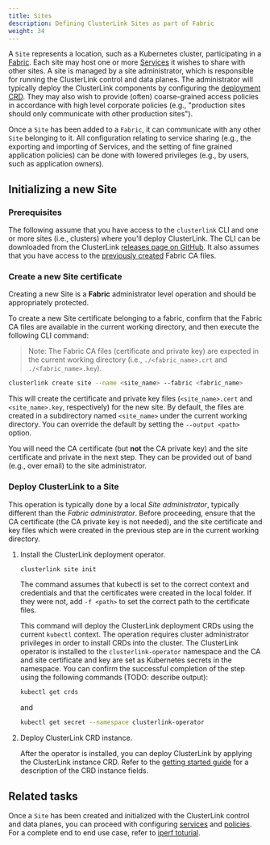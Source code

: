 ```yaml
---
title: Sites
description: Defining ClusterLink Sites as part of Fabric
weight: 34
---
```


A `Site` represents a location, such as a Kubernetes cluster, participating in a
 [Fabric](/docs/concepts/fabric/). Each site may host one or more [Services](/docs/concepts/services/)
 it wishes to share with other sites. A site is managed by a site administrator,
 which is responsible for running the ClusterLink control and data planes. The
 administrator will typically deploy the ClusterLink components by configuring
 the [deployment CRD](/docs/getting-started/#setup). They may also wish to provide
 (often) coarse-grained access policies in accordance with high level corporate
 policies (e.g., "production sites should only communicate with other production sites").

Once a `Site` has been added to a `Fabric`, it can communicate with any other `Site`
 belonging to it. All configuration relating to service sharing (e.g., the exporting
 and importing of Services, and the setting of fine grained application policies) can be
 done with lowered privileges (e.g., by users, such as application owners).

## Initializing a new Site

### Prerequisites

The following assume that you have access to the `clusterlink` CLI and one or more
 sites (i.e., clusters) where you'll deploy ClusterLink. The CLI can be downloaded
 from the ClusterLink [releases page on GitHub](https://github.com/clusterlink-net/clusterlink/releases/latest).
 It also assumes that you have access to the [previously created](/docs/concepts/fabric/#create-a-new-fabric-ca)
 Fabric CA files.

### Create a new Site certificate

Creating a new Site is a **Fabric** administrator level operation and should be appropriately protected.

To create a new Site certificate belonging to a fabric, confirm that the Fabric CA files
 are available in the current working directory, and then execute the following CLI command:

> Note: The Fabric CA files (certificate and private key) are expected in the current
> working directory (i.e., `./<fabric_name>.crt` and `./<fabric_name>.key`).

```sh
clusterlink create site --name <site_name> --fabric <fabric_name>
```

This will create the certificate and private key files (`<site_name>.cert` and
 `<site_name>.key`, respectively) for the new site. By default, the files are
 created in a subdirectory named `<site_name>` under the current working directory.
 You can override the default by setting the `--output <path>` option.

You will need the CA certificate (but **not** the CA private key) and the site certificate
 and private in the next step. They can be provided out of band (e.g., over email) to the
 site administrator.

### Deploy ClusterLink to a Site

This operation is typically done by a local *Site administrator*, typically different
 than the *Fabric administrator*. Before proceeding, ensure that the CA certificate
 (the CA private key is not needed), and the site certificate and key files which were
 created in the previous step are in the current working directory.

1. Install the ClusterLink deployment operator.

    ```sh
    clusterlink site init
    ```

    The command assumes that kubectl is set to the correct context and credentials
    and that the certificates were created in the local folder. If they were not,
    add `-f <path>` to set the correct path to the certificate files.

    This command will deploy the ClusterLink deployment CRDs using the current
    `kubectl` context. The operation requires cluster administrator privileges
    in order to install CRDs into the cluster.
    The ClusterLink operator is installed to the `clusterlink-operator` namespace
    and the CA and site certificate and key are set as Kubernetes secrets
    in the namespace. You can confirm the successful completion of the step using
    the following commands (TODO: describe output):

    ```sh
    kubectl get crds
    ```

    and

    ```sh
    kubectl get secret --namespace clusterlink-operator
    ```

1. Deploy ClusterLink CRD instance.

    After the operator is installed, you can deploy ClusterLink by applying
    the ClusterLink instance CRD.
    Refer to the [getting started guide](/docs/getting-started/#setup) for a description
    of the CRD instance fields.

## Related tasks

Once a `Site` has been created and initialized with the ClusterLink control and data
 planes, you can proceed with configuring [services](/docs/concepts/services/)
 and [policies](/docs/concepts/policies/).
 For a complete end to end use case, refer to [iperf toturial](/docs/tutorials/iperf/).
